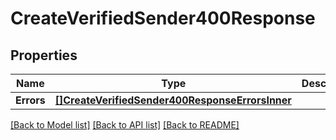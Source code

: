# CreateVerifiedSender400Response

## Properties

Name | Type | Description | Notes
------------ | ------------- | ------------- | -------------
**Errors** | [**[]CreateVerifiedSender400ResponseErrorsInner**](CreateVerifiedSender400ResponseErrorsInner.md) |  |

[[Back to Model list]](../README.md#documentation-for-models) [[Back to API list]](../README.md#documentation-for-api-endpoints) [[Back to README]](../README.md)


